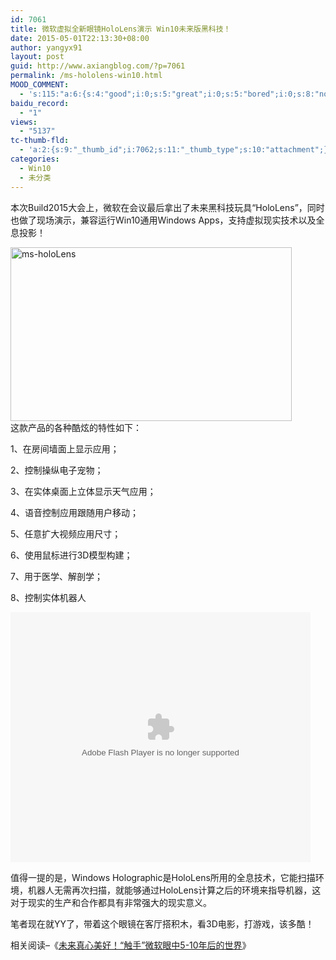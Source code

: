 ```yaml
---
id: 7061
title: 微软虚拟全新眼镜HoloLens演示 Win10未来版黑科技！
date: 2015-05-01T22:13:30+08:00
author: yangyx91
layout: post
guid: http://www.axiangblog.com/?p=7061
permalink: /ms-hololens-win10.html
MOOD_COMMENT:
  - 's:115:"a:6:{s:4:"good";i:0;s:5:"great";i:0;s:5:"bored";i:0;s:8:"nonsense";i:0;s:13:"notunderstand";i:0;s:7:"passing";i:0;}";'
baidu_record:
  - "1"
views:
  - "5137"
tc-thumb-fld:
  - 'a:2:{s:9:"_thumb_id";i:7062;s:11:"_thumb_type";s:10:"attachment";}'
categories:
  - Win10
  - 未分类
---
```

本次Build2015大会上，微软在会议最后拿出了未来黑科技玩具“HoloLens”，同时也做了现场演示，兼容运行Win10通用Windows Apps，支持虚拟现实技术以及全息投影！

<a href="http://www.axiangblog.com/wp-content/uploads/2015/05/ms-holoLens.jpg" target="_blank"  rel="nofollow" ><img loading="lazy" class="aligncenter size-full wp-image-7062" src="http://www.axiangblog.com/wp-content/uploads/2015/05/ms-holoLens.jpg" alt="ms-holoLens" width="450" height="278" /></a>  
这款产品的各种酷炫的特性如下：

1、在房间墙面上显示应用；

2、控制操纵电子宠物；

3、在实体桌面上立体显示天气应用；

4、语音控制应用跟随用户移动；

5、任意扩大视频应用尺寸；

6、使用鼠标进行3D模型构建；

7、用于医学、解剖学；

8、控制实体机器人  


<embed src="http://player.youku.com/player.php/sid/XOTQ0ODM4MTcy/v.swf" type="application/x-shockwave-flash" width="480" height="400" align="middle">
</embed>

值得一提的是，Windows Holographic是HoloLens所用的全息技术，它能扫描环境，机器人无需再次扫描，就能够通过HoloLens计算之后的环境来指导机器，这对于现实的生产和合作都具有非常强大的现实意义。

笔者现在就YY了，带着这个眼镜在客厅搭积木，看3D电影，打游戏，该多酷！

相关阅读&#8211;《<a href="http://www.axiangblog.com/future-5-10-years.html" target="_blank" rel="nofollow" >未来真心美好！“触手”微软眼中5-10年后的世界</a>》